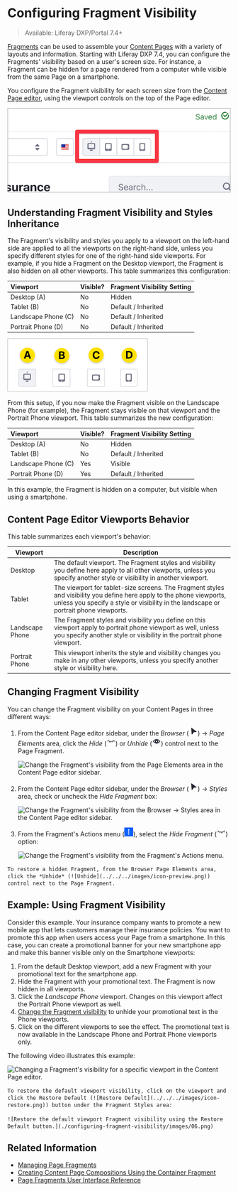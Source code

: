 # Configuring Fragment Visibility

> Available: Liferay DXP/Portal 7.4+

[Fragments](../using-fragments/using-page-fragments.md) can be used to assemble your [Content Pages](../../creating-pages/building-and-managing-content-pages/content-pages-overview.md) with a variety of layouts and information. Starting with Liferay DXP 7.4, you can configure the Fragments' visibility based on a user's screen size. For instance, a Fragment can be hidden for a page rendered from a computer while visible from the same Page on a smartphone.

You configure the Fragment visibility for each screen size from the [Content Page editor](../contnet-page-../creating-pages/building-and-managing-content-pages/content-page-editor-user-interface-reference.md), using the viewport controls on the top of the Page editor.

![Configure the Fragment's visibility on your Content Page using the Viewports control.](./configuring-fragment-visibility/images/01.png)

## Understanding Fragment Visibility and Styles Inheritance

The Fragment's visibility and styles you apply to a viewport on the left-hand side are applied to all the viewports on the right-hand side, unless you specify different styles for one of the right-hand side viewports. For example, if you hide a Fragment on the Desktop viewport, the Fragment is also hidden on all other viewports. This table summarizes this configuration:

| Viewport | Visible? | Fragment Visibility Setting |
| :--- | :--- | :--- |
| Desktop (A) | No | Hidden |
| Tablet (B) | No | Default / Inherited |
| Landscape Phone (C) | No | Default / Inherited |
| Portrait Phone (D) | No | Default / Inherited |

![Viewport on the right side inherit the configuration from viewports in the left side.](./configuring-fragment-visibility/images/07.png)

From this setup, if you now make the Fragment visible on the Landscape Phone (for example), the Fragment stays visible on that viewport and the Portrait Phone viewport. This table summarizes the new configuration:

| Viewport | Visible? | Fragment Visibility Setting |
| :--- | :--- | :--- |
| Desktop (A) | No | Hidden |
| Tablet (B) | No | Default / Inherited |
| Landscape Phone (C) | Yes | Visible |
| Portrait Phone (D) | Yes | Default / Inherited |

In this example, the Fragment is hidden on a computer, but visible when using a smartphone.

## Content Page Editor Viewports Behavior

This table summarizes each viewport's behavior:

| Viewport | Description |
| --- | --- |
| Desktop | The default viewport. The Fragment styles and visibility you define here apply to all other viewports, unless you specify another style or visibility in another viewport. |
| Tablet | The viewport for tablet-size screens. The Fragment styles and visibility you define here apply to the phone viewports, unless you specify a style or visibility in the landscape or portrait phone viewports. |
| Landscape Phone | The Fragment styles and visibility you define on this viewport apply to portrait phone viewport as well, unless you specify another style or visibility in the portrait phone viewport. |
| Portrait Phone | This viewport inherits the style and visibility changes you make in any other viewports, unless you specify another style or visibility here. |

## Changing Fragment Visibility

You can change the Fragment visibility on your Content Pages in three different ways:

1. From the Content Page editor sidebar, under the *Browser* (![Browser](../../../images/icon-cursor.png)) &rarr; *Page Elements* area, click the *Hide* (![Hide](../../../images/icon-hide.png)) or *Unhide* (![Unhide](../../../images/icon-preview.png)) control next to the Page Fragment.

   ![Change the Fragment's visibility from the Page Elements area in the Content Page editor sidebar.](./configuring-fragment-visibility/images/03.gif)

1. From the Content Page editor sidebar, under the *Browser* (![Browser](../../../images/icon-cursor.png)) &rarr; *Styles* area, check or uncheck the *Hide Fragment* box:

   ![Change the Fragment's visibility from the Browser &rarr; Styles area in the Content Page editor sidebar.](./configuring-fragment-visibility/images/02.gif)

1. From the Fragment's Actions menu (![Actions](../../../images/icon-widget-options.png)), select the *Hide Fragment* (![Hide Fragment](../../../images/icon-hide.png)) option:

   ![Change the Fragment's visibility from the Fragment's Actions menu.](./configuring-fragment-visibility/images/04.gif)

```{tip}
To restore a hidden Fragment, from the Browser Page Elements area, click the *Unhide* (![Unhide](../../../images/icon-preview.png)) control next to the Page Fragment.
```

## Example: Using Fragment Visibility

Consider this example. Your insurance company wants to promote a new mobile app that lets customers manage their insurance policies. You want to promote this app when users access your Page from a smartphone. In this case, you can create a promotional banner for your new smartphone app and make this banner visible only on the Smartphone viewports:

1. From the default Desktop viewport, add a new Fragment with your promotional text for the smartphone app.
1. Hide the Fragment with your promotional text. The Fragment is now hidden in all viewports.
1. Click the *Landscape Phone* viewport. Changes on this viewport affect the Portrait Phone viewport as well.
1. [Change the Fragment visibility](#changing-fragment-visibility) to unhide your promotional text in the Phone viewports.
1. Click on the different viewports to see the effect. The promotional text is now available in the Landscape Phone and Portrait Phone viewports only.

The following video illustrates this example:

![Changing a Fragment's visibility for a specific viewport in the Content Page editor.](./configuring-fragment-visibility/images/05.gif)

```{tip}
To restore the default viewport visibility, click on the viewport and click the Restore Default (![Restore Default](../../../images/icon-restore.png)) button under the Fragment Styles area:

![Restore the default viewport Fragment visibility using the Restore Default button.](./configuring-fragment-visibility/images/06.png)
```

## Related Information

- [Managing Page Fragments](./managing-page-fragments.md)
- [Creating Content Page Compositions Using the Container Fragment](../../creating-pages/building-and-managing-content-pages/creating-content-page-compositions-using-the-container-fragment.md)
- [Page Fragments User Interface Reference](../../creating-pages/building-and-managing-content-pages/page-fragments-user-interface-reference.md)
